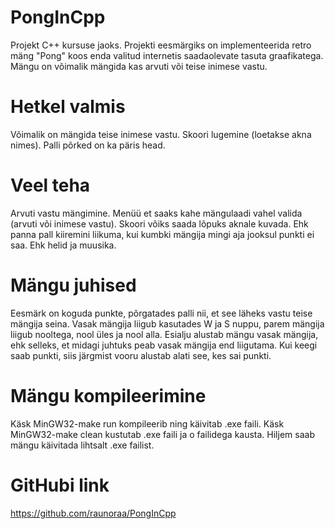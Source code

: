# PongInCpp
Projekt C++ kursuse jaoks. Projekti eesmärgiks on implementeerida retro mäng "Pong" koos enda valitud internetis saadaolevate tasuta graafikatega. Mängu on võimalik mängida kas arvuti või teise inimese vastu.

# Hetkel valmis
Võimalik on mängida teise inimese vastu.
Skoori lugemine (loetakse akna nimes).
Palli põrked on ka päris head.

# Veel teha
Arvuti vastu mängimine.
Menüü et saaks kahe mängulaadi vahel valida (arvuti või inimese vastu).
Skoori võiks saada lõpuks aknale kuvada.
Ehk panna pall kiiremini liikuma, kui kumbki mängija mingi aja jooksul punkti ei saa.
Ehk helid ja muusika.

# Mängu juhised
Eesmärk on koguda punkte, põrgatades palli nii, et see läheks vastu teise mängija seina.
Vasak mängija liigub kasutades W ja S nuppu, parem mängija liigub nooltega, nool üles ja nool alla.
Esialju alustab mängu vasak mängija, ehk selleks, et midagi juhtuks peab vasak mängija end liigutama. Kui keegi saab punkti, siis järgmist vooru alustab alati see, kes sai punkti.

# Mängu kompileerimine
Käsk MinGW32-make run kompileerib ning käivitab .exe faili.
Käsk MinGW32-make clean kustutab .exe faili ja o failidega kausta.
Hiljem saab mängu käivitada lihtsalt .exe failist.

# GitHubi link
https://github.com/raunoraa/PongInCpp
